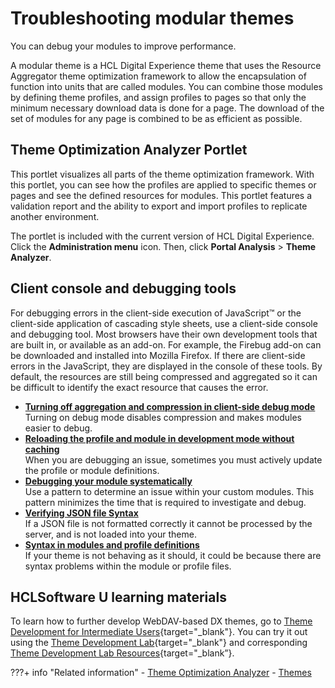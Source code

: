 # Troubleshooting modular themes

You can debug your modules to improve performance.

A modular theme is a HCL Digital Experience theme that uses the Resource Aggregator theme optimization framework to allow the encapsulation of function into units that are called modules. You can combine those modules by defining theme profiles, and assign profiles to pages so that only the minimum necessary download data is done for a page. The download of the set of modules for any page is combined to be as efficient as possible.

## Theme Optimization Analyzer Portlet

This portlet visualizes all parts of the theme optimization framework. With this portlet, you can see how the profiles are applied to specific themes or pages and see the defined resources for modules. This portlet features a validation report and the ability to export and import profiles to replicate another environment.

The portlet is included with the current version of HCL Digital Experience. Click the **Administration menu** icon. Then, click **Portal Analysis** \> **Theme Analyzer**.

## Client console and debugging tools

For debugging errors in the client-side execution of JavaScript™ or the client-side application of cascading style sheets, use a client-side console and debugging tool. Most browsers have their own development tools that are built in, or available as an add-on. For example, the Firebug add-on can be downloaded and installed into Mozilla Firefox. If there are client-side errors in the JavaScript, they are displayed in the console of these tools. By default, the resources are still being compressed and aggregated so it can be difficult to identify the exact resource that causes the error.

-   **[Turning off aggregation and compression in client-side debug mode](themeopt_mod_debug.md)**  
Turning on debug mode disables compression and makes modules easier to debug.
-   **[Reloading the profile and module in development mode without caching](themeopt_mod_reloading.md)**  
When you are debugging an issue, sometimes you must actively update the profile or module definitions.
-   **[Debugging your module systematically](themeopt_mod_debug_pattern.md)**  
Use a pattern to determine an issue within your custom modules. This pattern minimizes the time that is required to investigate and debug.
-   **[Verifying JSON file Syntax](themeopt_json_syntax.md)**  
If a JSON file is not formatted correctly it cannot be processed by the server, and is not loaded into your theme.
-   **[Syntax in modules and profile definitions](themeopt_json_syntax_profiles.md)**  
If your theme is not behaving as it should, it could be because there are syntax problems within the module or profile files.

## HCLSoftware U learning materials

To learn how to further develop WebDAV-based DX themes, go to [Theme Development for Intermediate Users](https://hclsoftwareu.hcltechsw.com/courses/lesson/?id=3462){target="_blank"}. You can try it out using the [Theme Development Lab](https://hclsoftwareu.hcltechsw.com/images/Lc4sMQCcN5uxXmL13gSlsxClNTU3Mjc3NTc4MTc2/DS_Academy/DX/Developer/HDX-DEV-200_Theme_Development.pdf){target="_blank"} and corresponding [Theme Development Lab Resources](https://hclsoftwareu.hcltechsw.com/images/Lc4sMQCcN5uxXmL13gSlsxClNTU3Mjc3NTc4MTc2/DS_Academy/DX/Developer/HDX-DEV-200_Theme_Development_Lab_Resources.zip){target="_blank”}.

???+ info "Related information"
    - [Theme Optimization Analyzer](../themeopt_analyzer/index.md)
    - [Themes](../../../../deployment/manage/migrate/planning_migration/mig_plan_expectations/mig_plan_expect_themes.md)
